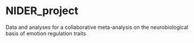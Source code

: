 # NIDER_project
 Data and analyses for a collaborative meta-analysis on the neurobiological basis of emotion regulation traits
